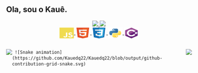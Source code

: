 ## Ola, sou o Kauê.
<div align="center">
  <a href="https://github.com/Kauedq22">
  <img height="150em" src="https://github-readme-stats.vercel.app/api?username=Kauedq22&show_icons=true&theme=dark&include_all_commits=true&count_private=true"/>
  <img height="150em" src="https://github-readme-stats.vercel.app/api/top-langs/?username=Kauedq22&layout=compact&langs_count=7&theme=dark"/>
</div>
  <div align="center">
<img align="center" alt="Rafa-Js" height="30" width="40" src="https://raw.githubusercontent.com/devicons/devicon/master/icons/javascript/javascript-plain.svg">
  <img align="center" alt="Rafa-HTML" height="30" width="40" src="https://raw.githubusercontent.com/devicons/devicon/master/icons/html5/html5-original.svg">
  <img align="center" alt="Rafa-CSS" height="30" width="40" src="https://raw.githubusercontent.com/devicons/devicon/master/icons/css3/css3-original.svg">
  <img align="center" alt="Rafa-Python" height="30" width="40" src="https://raw.githubusercontent.com/devicons/devicon/master/icons/python/python-original.svg">
  <img align="center" alt="Rafa-Csharp" height="30" width="40" src="https://raw.githubusercontent.com/devicons/devicon/master/icons/csharp/csharp-original.svg">
  </div>
  
  ##
  <div >
   <a href = "mailto:kauedq12@gmail.com"><img src="https://img.shields.io/badge/-Gmail-%23333?style=for-the-badge&logo=gmail&logoColor=white" target="_blank"align="left"></a>
  <a href="https://www.linkedin.com/in/rafaella-ballerini-45875016a" target="_blank"><img src="https://img.shields.io/badge/-LinkedIn-%230077B5?style=for-the-badge&logo=linkedin&logoColor=white" target="_blank" align="right"></a> 
    
     ![Snake animation](https://github.com/Kauedq22/Kauedq22/blob/output/github-contribution-grid-snake.svg)
  </div>
